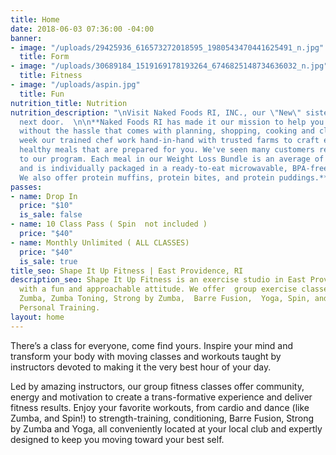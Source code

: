 ```yaml
---
title: Home
date: 2018-06-03 07:36:00 -04:00
banner:
- image: "/uploads/29425936_616573272018595_1980543470441625491_n.jpg"
  title: Form
- image: "/uploads/30689184_1519169178193264_6746825148734636032_n.jpg"
  title: Fitness
- image: "/uploads/aspin.jpg"
  title: Fun
nutrition_title: Nutrition
nutrition_description: "\nVisit Naked Foods RI, INC., our \"New\" sister Club--right
  next door.  \n\n**Naked Foods RI has made it our mission to help you eat healthy
  without the hassle that comes with planning, shopping, cooking and clean up. Each
  week our trained chef work hand-in-hand with trusted farms to craft extraordinary
  healthy meals that are prepared for you. We've seen many customers recommended friends
  to our program. Each meal in our Weight Loss Bundle is an average of 350-450 calories
  and is individually packaged in a ready-to-eat microwavable, BPA-free container.\n\n*
  We also offer protein muffins, protein bites, and protein puddings.***"
passes:
- name: Drop In
  price: "$10"
  is_sale: false
- name: 10 Class Pass ( Spin  not included )
  price: "$40"
- name: Monthly Unlimited ( ALL CLASSES)
  price: "$40"
  is_sale: true
title_seo: Shape It Up Fitness | East Providence, RI
description_seo: Shape It Up Fitness is an exercise studio in East Providence, RI,
  with a fun and approachable attitude. We offer  group exercise classes, including
  Zumba, Zumba Toning, Strong by Zumba,  Barre Fusion,  Yoga, Spin, and Small Group
  Personal Training.
layout: home
---
```



There’s a class for everyone, come find yours. Inspire your mind and transform your body with moving classes and workouts taught by instructors devoted to making it the very best hour of your day.

Led by amazing instructors, our group fitness classes offer community, energy and motivation to create a trans-formative experience and deliver fitness results. Enjoy your favorite workouts, from cardio and dance (like Zumba, and Spin!) to strength-training, conditioning, Barre Fusion, Strong by Zumba and Yoga, all conveniently located at your local club and expertly designed to keep you moving toward your best self. 